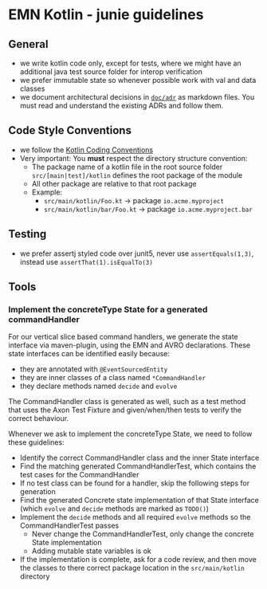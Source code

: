 # EMN Kotlin - junie guidelines

## General

* we write kotlin code only, except for tests, where we might have an additional java test source folder for interop verification
* we prefer immutable state so whenever possible work with val and data classes
* we document architectural decisions in [`doc/adr`](../doc/adr) as markdown files. You must read and understand the existing ADRs and follow them.

## Code Style Conventions

* we follow the [Kotlin Coding Conventions](https://kotlinlang.org/docs/coding-conventions.html)
* Very important: You **must** respect the directory structure convention:
  * The package name of a kotlin file in the root source folder `src/[main|test]/kotlin` defines the root package of the module
  * All other package are relative to that root package
  * Example:
    * `src/main/kotlin/Foo.kt` -> package `io.acme.myproject`
    * `src/main/kotlin/bar/Foo.kt` -> package `io.acme.myproject.bar`

## Testing

* we prefer assertj styled code over junit5, never use `assertEquals(1,3)`, instead use `assertThat(1).isEqualTo(3)`

## Tools

### Implement the concreteType State for a generated commandHandler

For our vertical slice based command handlers, we generate the state interface via maven-plugin, using the EMN and AVRO
declarations. These state interfaces can be identified easily because:

* they are annotated with `@EventSourcedEntity`
* they are inner classes of a class named `*CommandHandler`
* they declare methods named `decide` and `evolve`

The CommandHandler class is generated as well, such as a test method that uses the Axon Test Fixture and given/when/then
tests to verify the correct behaviour.

Whenever we ask to implement the concreteType State, we need to follow these guidelines:

* Identify the correct CommandHandler class and the inner State interface
* Find the matching generated CommandHandlerTest, which contains the test cases for the CommandHandler
* If no test class can be found for a handler, skip the following steps for generation
* Find the generated Concrete state implementation of that State interface (which `evolve` and `decide` methods are marked as `TODO()`)
* Implement the `decide` methods and all required `evolve` methods so the CommandHandlerTest passes
  * Never change the CommandHandlerTest, only change the concrete State implementation
  * Adding mutable state variables is ok
* If the implementation is complete, ask for a code review, and then move the classes to there correct package location in the `src/main/kotlin` directory
